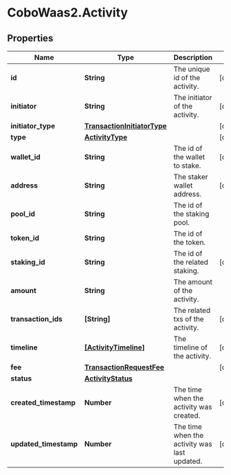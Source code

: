 # CoboWaas2.Activity

## Properties

Name | Type | Description | Notes
------------ | ------------- | ------------- | -------------
**id** | **String** | The unique id of the activity. | [optional] 
**initiator** | **String** | The initiator of the activity. | [optional] 
**initiator_type** | [**TransactionInitiatorType**](TransactionInitiatorType.md) |  | [optional] 
**type** | [**ActivityType**](ActivityType.md) |  | [optional] 
**wallet_id** | **String** | The id of the wallet to stake. | [optional] 
**address** | **String** | The staker wallet address. | [optional] 
**pool_id** | **String** | The id of the staking pool. | 
**token_id** | **String** | The id of the token. | 
**staking_id** | **String** | The id of the related staking. | [optional] 
**amount** | **String** | The amount of the activity. | 
**transaction_ids** | **[String]** | The related txs of the activity. | [optional] 
**timeline** | [**[ActivityTimeline]**](ActivityTimeline.md) | The timeline of the activity. | [optional] 
**fee** | [**TransactionRequestFee**](TransactionRequestFee.md) |  | [optional] 
**status** | [**ActivityStatus**](ActivityStatus.md) |  | 
**created_timestamp** | **Number** | The time when the activity was created. | [optional] 
**updated_timestamp** | **Number** | The time when the activity was last updated. | [optional] 



